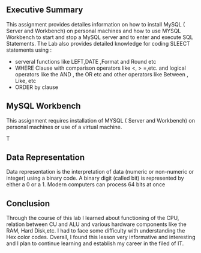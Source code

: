 ## Executive Summary 
This assignment provides detailes information on how to install MySQL ( Server and Workbench) on personal machines and how to use MYSQL Workbench to start and stop a MySQL server and to enter and execute SQL Statements. The Lab also provides detailed knowledge for coding SLEECT statements using :
+  serveral functions like LEFT,DATE ,Format and Round etc
+  WHERE Clause with comparison operators like <, > =,etc. and logical operators like the AND , the OR etc and other operators like Between , Like, etc
+  ORDER by clause

## MySQL Workbench
This assignment requires installation of MYSQL ( Server and Workbench) on personal machines or use of a virtual machine. 

T

## Data Representation
Data representation is the interpretation of data (numeric or non-numeric or integer) using a binary code. A binary digit (called bit) is represented by either a 0 or a 1.  Modern computers can process 64 bits at once 


## Conclusion
Through the course of this lab I learned about functioning of the CPU, relation between CU and ALU and various hardware components like the RAM, Hard Disk,etc. I had to face some difficulty with understanding the Hex color codes. Overall, I found this lesson very informative and interesting and I plan to continue learning and establish my career in the filed of IT.

